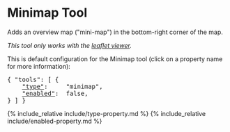 # Minimap Tool

Adds an overview map ("mini-map") in the bottom-right corner of the map.

*This tool only works with the [leaflet viewer](#type-viewer).*

This is default configuration for the Minimap tool (click on a property name for more information):
<pre>
{ "tools": [ {
    <a href="#type-property"        >"type"</a>:     "minimap",
    <a href="#enabled-property"     >"enabled"</a>:  false,
} ] }
</pre>

{% include_relative include/type-property.md %}
{% include_relative include/enabled-property.md %}
